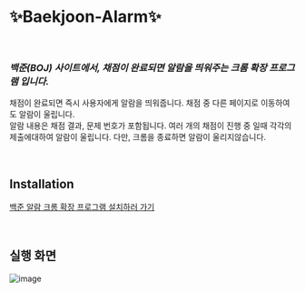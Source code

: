 # ✨Baekjoon-Alarm✨  
<br>  

### _백준(BOJ) 사이트에서, 채점이 완료되면 알람을 띄워주는 크롬 확장 프로그램 입니다._  

채점이 완료되면 즉시 사용자에게 알람을 띄워줍니다. 채점 중 다른 페이지로 이동하여도 알람이 울립니다.  
알람 내용은 채점 결과, 문제 번호가 포함됩니다.
여러 개의 채점이 진행 중 일때 각각의 제출에대하여 알람이 울립니다.
다만, 크롬을 종료하면 알람이 울리지않습니다.  

<br>  

## Installation
[백준 알람 크롬 확장 프로그램 설치하러 가기](https://chrome.google.com/webstore/detail/%EB%B0%B1%EC%A4%80-%EC%95%8C%EB%9E%8Cboj-alram/piedmchdfegdhgedliponahpdaniompb?hl=ko)

<br>  

## 실행 화면  
![image](https://user-images.githubusercontent.com/55649302/175318008-30e5a5b5-c7ae-4d3d-835d-c34f06b601cd.png)  


